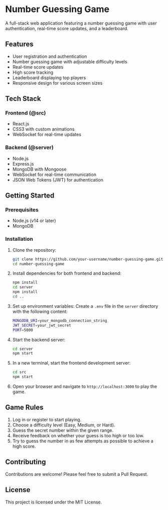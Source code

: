 # Number Guessing Game

A full-stack web application featuring a number guessing game with user authentication, real-time score updates, and a leaderboard.

## Features

- User registration and authentication
- Number guessing game with adjustable difficulty levels
- Real-time score updates
- High score tracking
- Leaderboard displaying top players
- Responsive design for various screen sizes

## Tech Stack

### Frontend (@src)
- React.js
- CSS3 with custom animations
- WebSocket for real-time updates

### Backend (@server)
- Node.js
- Express.js
- MongoDB with Mongoose
- WebSocket for real-time communication
- JSON Web Tokens (JWT) for authentication

## Getting Started

### Prerequisites
- Node.js (v14 or later)
- MongoDB

### Installation

1. Clone the repository:
   ```bash
   git clone https://github.com/your-username/number-guessing-game.git
   cd number-guessing-game
   ```

2. Install dependencies for both frontend and backend:
   ```bash
   npm install
   cd server
   npm install
   cd ..
   ```

3. Set up environment variables:
   Create a `.env` file in the `server` directory with the following content:
   ```bash
   MONGODB_URI=your_mongodb_connection_string
   JWT_SECRET=your_jwt_secret
   PORT=5000
   ```

4. Start the backend server:
   ```bash
   cd server
   npm start
   ```

5. In a new terminal, start the frontend development server:
   ```bash
   cd src
   npm start
   ```

6. Open your browser and navigate to `http://localhost:3000` to play the game.

## Game Rules

1. Log in or register to start playing.
2. Choose a difficulty level (Easy, Medium, or Hard).
3. Guess the secret number within the given range.
4. Receive feedback on whether your guess is too high or too low.
5. Try to guess the number in as few attempts as possible to achieve a high score.

## Contributing

Contributions are welcome! Please feel free to submit a Pull Request.

## License

This project is licensed under the MIT License.